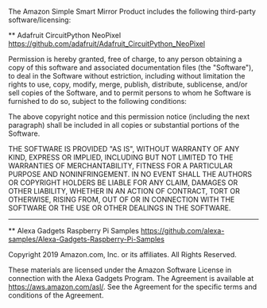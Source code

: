 
The Amazon Simple Smart Mirror Product includes the following third-party software/licensing:

** Adafruit CircuitPython NeoPixel https://github.com/adafruit/Adafruit_CircuitPython_NeoPixel

Permission is hereby granted, free of charge, to any person obtaining a copy of this software and associated documentation files (the "Software"), to deal in the Software without  estriction, including without limitation the rights to use, copy, modify, merge, publish, distribute, sublicense, and/or sell copies of the Software, and to permit persons to whom  he Software is furnished to do so, subject to the following conditions:

The above copyright notice and this permission notice (including the next paragraph) shall be included in all copies or substantial portions of the Software.

THE SOFTWARE IS PROVIDED "AS IS", WITHOUT WARRANTY OF ANY KIND, EXPRESS OR IMPLIED, INCLUDING BUT NOT LIMITED TO THE WARRANTIES OF MERCHANTABILITY, FITNESS FOR A PARTICULAR PURPOSE AND NONINFRINGEMENT. IN NO EVENT SHALL THE AUTHORS OR COPYRIGHT HOLDERS BE LIABLE FOR ANY CLAIM, DAMAGES OR OTHER LIABILITY, WHETHER IN AN ACTION OF CONTRACT, TORT OR OTHERWISE, RISING FROM, OUT OF OR IN CONNECTION WITH THE SOFTWARE OR THE USE OR OTHER DEALINGS IN THE SOFTWARE. 

-------------------

** Alexa Gadgets Raspberry Pi Samples https://github.com/alexa-samples/Alexa-Gadgets-Raspberry-Pi-Samples

Copyright 2019 Amazon.com, Inc. or its affiliates.  All Rights Reserved. 

These materials are licensed under the Amazon Software License in connection with the Alexa Gadgets Program.  The Agreement is available at https://aws.amazon.com/asl/.  See the Agreement for the specific terms and conditions of the Agreement.